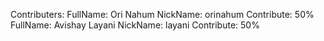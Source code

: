 Contributers: 
    FullName: Ori Nahum
        NickName: orinahum
        Contribute: 50%
    FullName: Avishay Layani
        NickName: layani
        Contribute: 50%

